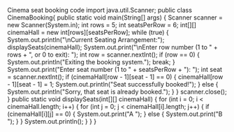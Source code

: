 Cinema seat booking code
import java.util.Scanner;
public class CinemaBooking{
    public static void main(String[] args) {
        Scanner scanner = new Scanner(System.in);
        int rows = 5;
        int seatsPerRow = 6;
        int[][] cinemaHall = new int[rows][seatsPerRow];
        while (true) {
            System.out.println("\nCurrent Seating Arrangement:");
            displaySeats(cinemaHall);
            System.out.print("\nEnter row number (1 to " + rows + ", or 0 to exit): ");
            int row = scanner.nextInt();
            if (row == 0) {
                System.out.println("Exiting the booking system.");
                break;
            }
            System.out.print("Enter seat number (1 to " + seatsPerRow + "): ");
            int seat = scanner.nextInt();
            if (cinemaHall[row - 1][seat - 1] == 0) {
                cinemaHall[row - 1][seat - 1] = 1;
                System.out.println("Seat successfully booked!");
            } else {
                System.out.println("Sorry, that seat is already booked.");
            }
        }
        scanner.close();
  }
   public static void displaySeats(int[][] cinemaHall) {
        for (int i = 0; i < cinemaHall.length; i++) {
            for (int j = 0; j < cinemaHall[i].length; j++) {
                if (cinemaHall[i][j] == 0) {
                    System.out.print("A ");
                } else {
                    System.out.print("B ");
                }
            }
            System.out.println();
        }
    }
}
